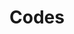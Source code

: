 ---
layout: page
title: Codes
nav: true
nav_order: 3
dropdown: true
children: 
    - title: GitHub
      permalink: /github/
    - title: divider
    - title: GitLab
      permalink: /gitlab/
---